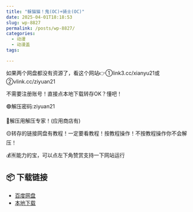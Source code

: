 ```yaml
---
title: "躲猫猫！鬼(OC)+骑士(OC)"
date: 2025-04-01T18:18:53
slug: wp-8827
permalink: /posts/wp-8827/
categories:
  - 动漫
  - 动漫盖
tags:

---
```


如果两个网盘都没有资源了，看这个网站👉①link3.cc/xianyu21或②vlink.cc/ziyuan21

不需要注册账号！直接点本地下载转存OK？懂吧！

🟢解压密码:ziyuan21

🔵解压用解压专家！(应用商店有)

🟡转存的链接网盘有教程！一定要看教程！按教程操作！不按教程操作你不会解压！

💰🈶能力的宝，可以点左下角赞赏支持一下网站运行

## 📦 下载链接
- [百度网盘](https://blziyuan21.com/pay-download/8827?key=40890bc95f&down_id=0)
- [本地下载](https://blziyuan21.com/pay-download/8827?key=40890bc95f&down_id=1)

